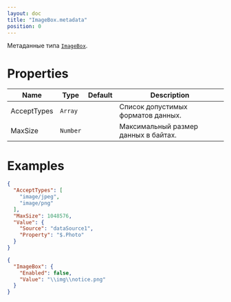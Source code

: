 ```yaml
---
layout: doc
title: "ImageBox.metadata"
position: 0
---
```


Метаданные типа [`ImageBox`](../).

# Properties

|Name|Type|Default|Description|
|----|----|----|-----------|
|AcceptTypes|`Array`||Список допустимых форматов данных.|
|MaxSize|`Number`||Максимальный размер данных в байтах.|

# Examples

```json
{
  "AcceptTypes": [
    "image/jpeg",
    "image/png"
  ],
  "MaxSize": 1048576,
  "Value": {
    "Source": "dataSource1",
    "Property": "$.Photo"
  }
}
```

```json
{
  "ImageBox": {
    "Enabled": false,
    "Value": "\\img\\notice.png"
  }
}
```
